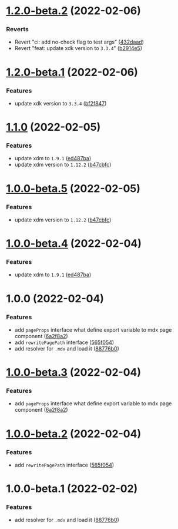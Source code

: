 # [1.2.0-beta.2](https://github.com/TomokiMiyauci/aleph-plugin-mdx/compare/v1.2.0-beta.1...v1.2.0-beta.2) (2022-02-06)


### Reverts

* Revert "ci: add no-check flag to test args" ([432daad](https://github.com/TomokiMiyauci/aleph-plugin-mdx/commit/432daadebeae7c720a92a1fcac3b7d1854f82e4a))
* Revert "feat: update xdk version to `3.3.4`" ([b2914e5](https://github.com/TomokiMiyauci/aleph-plugin-mdx/commit/b2914e58729a9acd8c4d70c00109fd28758bdd1a))

# [1.2.0-beta.1](https://github.com/TomokiMiyauci/aleph-plugin-mdx/compare/v1.1.0...v1.2.0-beta.1) (2022-02-06)


### Features

* update xdk version to `3.3.4` ([bf2f847](https://github.com/TomokiMiyauci/aleph-plugin-mdx/commit/bf2f847d7b35a176cd6ebe6e9510c36128bc61ed))

# [1.1.0](https://github.com/TomokiMiyauci/aleph-plugin-mdx/compare/v1.0.0...v1.1.0) (2022-02-05)


### Features

* update xdm to `1.9.1` ([ed487ba](https://github.com/TomokiMiyauci/aleph-plugin-mdx/commit/ed487ba2effebf8390f8f877476af5dfee3939fc))
* update xdm version to `1.12.2` ([b47cbfc](https://github.com/TomokiMiyauci/aleph-plugin-mdx/commit/b47cbfce655d8d7480c9ec64cb4cb373a370d1ae))

# [1.0.0-beta.5](https://github.com/TomokiMiyauci/aleph-plugin-mdx/compare/v1.0.0-beta.4...v1.0.0-beta.5) (2022-02-05)


### Features

* update xdm version to `1.12.2` ([b47cbfc](https://github.com/TomokiMiyauci/aleph-plugin-mdx/commit/b47cbfce655d8d7480c9ec64cb4cb373a370d1ae))

# [1.0.0-beta.4](https://github.com/TomokiMiyauci/aleph-plugin-mdx/compare/v1.0.0-beta.3...v1.0.0-beta.4) (2022-02-04)


### Features

* update xdm to `1.9.1` ([ed487ba](https://github.com/TomokiMiyauci/aleph-plugin-mdx/commit/ed487ba2effebf8390f8f877476af5dfee3939fc))


# 1.0.0 (2022-02-04)

### Features

* add `pageProps` interface what define export variable to mdx page component ([6a2f8a2](https://github.com/TomokiMiyauci/aleph-plugin-mdx/commit/6a2f8a282aa60bc8405e90b23e1fbc7c97a0b8ea))
* add `rewritePagePath` interface ([565f054](https://github.com/TomokiMiyauci/aleph-plugin-mdx/commit/565f0542d86fec0a3dd464b04620bb4ce04c1405))
* add resolver for `.mdx` and load it ([88776b0](https://github.com/TomokiMiyauci/aleph-plugin-mdx/commit/88776b0db8f4565785276e2a573b6dfab5a0314b))

# [1.0.0-beta.3](https://github.com/TomokiMiyauci/aleph-plugin-mdx/compare/v1.0.0-beta.2...v1.0.0-beta.3) (2022-02-04)


### Features

* add `pageProps` interface what define export variable to mdx page component ([6a2f8a2](https://github.com/TomokiMiyauci/aleph-plugin-mdx/commit/6a2f8a282aa60bc8405e90b23e1fbc7c97a0b8ea))

# [1.0.0-beta.2](https://github.com/TomokiMiyauci/aleph-plugin-mdx/compare/v1.0.0-beta.1...v1.0.0-beta.2) (2022-02-04)


### Features

* add `rewritePagePath` interface ([565f054](https://github.com/TomokiMiyauci/aleph-plugin-mdx/commit/565f0542d86fec0a3dd464b04620bb4ce04c1405))

# 1.0.0-beta.1 (2022-02-02)


### Features

* add resolver for `.mdx` and load it ([88776b0](https://github.com/TomokiMiyauci/aleph-plugin-mdx/commit/88776b0db8f4565785276e2a573b6dfab5a0314b))
